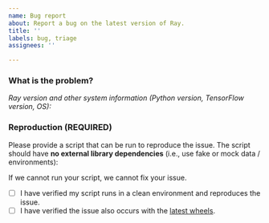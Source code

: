 ```yaml
---
name: Bug report
about: Report a bug on the latest version of Ray.
title: ''
labels: bug, triage
assignees: ''

---
```


<!--Please include [tune], [rllib], [autoscaler] etc. in the issue title if relevant-->

### What is the problem?

*Ray version and other system information (Python version, TensorFlow version, OS):*

### Reproduction (REQUIRED)
Please provide a script that can be run to reproduce the issue. The script should have **no external library dependencies** (i.e., use fake or mock data / environments):

If we cannot run your script, we cannot fix your issue.

- [ ] I have verified my script runs in a clean environment and reproduces the issue.
- [ ] I have verified the issue also occurs with the [latest wheels](https://docs.ray.io/en/latest/installation.html).
